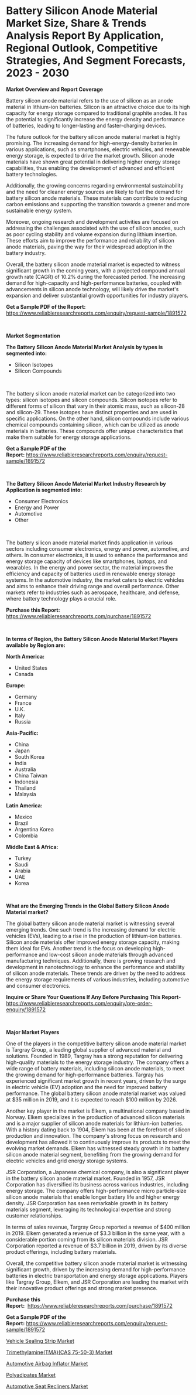 <p><h1>Battery Silicon Anode Material Market Size, Share & Trends Analysis Report By Application, Regional Outlook, Competitive Strategies, And Segment Forecasts, 2023 - 2030</h1></p><p><strong>Market Overview and Report Coverage</strong></p>
<p><p>Battery silicon anode material refers to the use of silicon as an anode material in lithium-ion batteries. Silicon is an attractive choice due to its high capacity for energy storage compared to traditional graphite anodes. It has the potential to significantly increase the energy density and performance of batteries, leading to longer-lasting and faster-charging devices.</p><p>The future outlook for the battery silicon anode material market is highly promising. The increasing demand for high-energy-density batteries in various applications, such as smartphones, electric vehicles, and renewable energy storage, is expected to drive the market growth. Silicon anode materials have shown great potential in delivering higher energy storage capabilities, thus enabling the development of advanced and efficient battery technologies.</p><p>Additionally, the growing concerns regarding environmental sustainability and the need for cleaner energy sources are likely to fuel the demand for battery silicon anode materials. These materials can contribute to reducing carbon emissions and supporting the transition towards a greener and more sustainable energy system.</p><p>Moreover, ongoing research and development activities are focused on addressing the challenges associated with the use of silicon anodes, such as poor cycling stability and volume expansion during lithium insertion. These efforts aim to improve the performance and reliability of silicon anode materials, paving the way for their widespread adoption in the battery industry.</p><p>Overall, the battery silicon anode material market is expected to witness significant growth in the coming years, with a projected compound annual growth rate (CAGR) of 10.2% during the forecasted period. The increasing demand for high-capacity and high-performance batteries, coupled with advancements in silicon anode technology, will likely drive the market's expansion and deliver substantial growth opportunities for industry players.</p></p>
<p><strong>Get a Sample PDF of the Report:</strong> <a href="https://www.reliableresearchreports.com/enquiry/request-sample/1891572">https://www.reliableresearchreports.com/enquiry/request-sample/1891572</a></p>
<p>&nbsp;</p>
<p><strong>Market Segmentation</strong></p>
<p><strong>The Battery Silicon Anode Material Market Analysis by types is segmented into:</strong></p>
<p><ul><li>Silicon Isotopes</li><li>Silicon Compounds</li></ul></p>
<p>&nbsp;</p>
<p><p>The battery silicon anode material market can be categorized into two types: silicon isotopes and silicon compounds. Silicon isotopes refer to different forms of silicon that vary in their atomic mass, such as silicon-28 and silicon-29. These isotopes have distinct properties and are used in specific applications. On the other hand, silicon compounds include various chemical compounds containing silicon, which can be utilized as anode materials in batteries. These compounds offer unique characteristics that make them suitable for energy storage applications.</p></p>
<p><strong>Get a Sample PDF of the Report:</strong>&nbsp;<a href="https://www.reliableresearchreports.com/enquiry/request-sample/1891572">https://www.reliableresearchreports.com/enquiry/request-sample/1891572</a></p>
<p>&nbsp;</p>
<p><strong>The Battery Silicon Anode Material Market Industry Research by Application is segmented into:</strong></p>
<p><ul><li>Consumer Electronics</li><li>Energy and Power</li><li>Automotive</li><li>Other</li></ul></p>
<p>&nbsp;</p>
<p><p>The battery silicon anode material market finds application in various sectors including consumer electronics, energy and power, automotive, and others. In consumer electronics, it is used to enhance the performance and energy storage capacity of devices like smartphones, laptops, and wearables. In the energy and power sector, the material improves the efficiency and capacity of batteries used in renewable energy storage systems. In the automotive industry, the market caters to electric vehicles and aims to enhance their driving range and overall performance. Other markets refer to industries such as aerospace, healthcare, and defense, where battery technology plays a crucial role.</p></p>
<p><strong>Purchase this Report:</strong>&nbsp; <a href="https://www.reliableresearchreports.com/purchase/1891572">https://www.reliableresearchreports.com/purchase/1891572</a></p>
<p>&nbsp;</p>
<p><strong>In terms of Region, the Battery Silicon Anode Material Market Players available by Region are:</strong></p>
<p>
    <p> <strong> North America: </strong>
        <ul>
            <li>United States</li>
            <li>Canada</li>
        </ul>
        </p> 
    <p> <strong> Europe: </strong>
        <ul>
            <li>Germany</li>
            <li>France</li>
            <li>U.K.</li>
            <li>Italy</li>
            <li>Russia</li>
        </ul>
        </p> 
    <p> <strong> Asia-Pacific: </strong>
        <ul>
            <li>China</li>
            <li>Japan</li>
            <li>South Korea</li>
            <li>India</li>
            <li>Australia</li>
            <li>China Taiwan</li>
            <li>Indonesia</li>
            <li>Thailand</li>
            <li>Malaysia</li>
        </ul>
        </p> 
    <p> <strong> Latin America: </strong>
        <ul>
            <li>Mexico</li>
            <li>Brazil</li>
            <li>Argentina Korea</li>
            <li>Colombia</li>
        </ul>
        </p> 
    <p> <strong> Middle East & Africa: </strong>
        <ul>
            <li>Turkey</li>
            <li>Saudi</li>
            <li>Arabia</li>
            <li>UAE</li>
            <li>Korea</li>
        </ul>
    </p>
    </p>
<p>&nbsp;</p>
<p><strong>What are the Emerging Trends in the Global Battery Silicon Anode Material market?</strong></p>
<p><p>The global battery silicon anode material market is witnessing several emerging trends. One such trend is the increasing demand for electric vehicles (EVs), leading to a rise in the production of lithium-ion batteries. Silicon anode materials offer improved energy storage capacity, making them ideal for EVs. Another trend is the focus on developing high-performance and low-cost silicon anode materials through advanced manufacturing techniques. Additionally, there is growing research and development in nanotechnology to enhance the performance and stability of silicon anode materials. These trends are driven by the need to address the energy storage requirements of various industries, including automotive and consumer electronics.</p></p>
<p><strong>Inquire or Share Your Questions If Any Before Purchasing This Report</strong>- <a href="https://www.reliableresearchreports.com/enquiry/pre-order-enquiry/1891572">https://www.reliableresearchreports.com/enquiry/pre-order-enquiry/1891572</a></p>
<p>&nbsp;</p>
<p><strong>Major Market Players</strong></p>
<p><p>One of the players in the competitive battery silicon anode material market is Targray Group, a leading global supplier of advanced material and solutions. Founded in 1989, Targray has a strong reputation for delivering high-quality materials to the energy storage industry. The company offers a wide range of battery materials, including silicon anode materials, to meet the growing demand for high-performance batteries. Targray has experienced significant market growth in recent years, driven by the surge in electric vehicle (EV) adoption and the need for improved battery performance. The global battery silicon anode material market was valued at $35 million in 2019, and it is expected to reach $100 million by 2026.</p><p>Another key player in the market is Elkem, a multinational company based in Norway. Elkem specializes in the production of advanced silicon materials and is a major supplier of silicon anode materials for lithium-ion batteries. With a history dating back to 1904, Elkem has been at the forefront of silicon production and innovation. The company's strong focus on research and development has allowed it to continuously improve its products to meet the evolving market demands. Elkem has witnessed steady growth in its battery silicon anode material segment, benefiting from the growing demand for electric vehicles and grid energy storage systems.</p><p>JSR Corporation, a Japanese chemical company, is also a significant player in the battery silicon anode material market. Founded in 1957, JSR Corporation has diversified its business across various industries, including energy storage. The company offers high-performance micro particle-size silicon anode materials that enable longer battery life and higher energy density. JSR Corporation has seen remarkable growth in its battery materials segment, leveraging its technological expertise and strong customer relationships.</p><p>In terms of sales revenue, Targray Group reported a revenue of $400 million in 2019. Elkem generated a revenue of $3.3 billion in the same year, with a considerable portion coming from its silicon materials division. JSR Corporation reported a revenue of $3.7 billion in 2019, driven by its diverse product offerings, including battery materials.</p><p>Overall, the competitive battery silicon anode material market is witnessing significant growth, driven by the increasing demand for high-performance batteries in electric transportation and energy storage applications. Players like Targray Group, Elkem, and JSR Corporation are leading the market with their innovative product offerings and strong market presence.</p></p>
<p><strong>Purchase this Report:</strong>&nbsp;&nbsp;<a href="https://www.reliableresearchreports.com/purchase/1891572">https://www.reliableresearchreports.com/purchase/1891572</a></p>
<p></p>
<p><strong>Get a Sample PDF of the Report:</strong>&nbsp;<a href="https://www.reliableresearchreports.com/enquiry/request-sample/1891572">https://www.reliableresearchreports.com/enquiry/request-sample/1891572</a></p>
<p><p><a href="https://github.com/BryceTownsendr/Market-Research-Report-List-1/blob/main/vehicle-sealing-strip-market.md">Vehicle Sealing Strip Market</a></p><p><a href="https://www.linkedin.com/pulse/trimethylaminetmacas-75-50-3-market-research-report-unlocks-4lgkc/">Trimethylamine(TMA)(CAS 75-50-3) Market</a></p><p><a href="https://medium.com/@kejsioni/automotive-airbag-inflator-market-size-and-market-trends-complete-industry-overview-2023-to-2030-24c22b9006ad">Automotive Airbag Inflator Market</a></p><p><a href="https://www.linkedin.com/pulse/polyadipates-market-size-share-global-analysis-report-hwahe/">Polyadipates Market</a></p><p><a href="https://medium.com/@kyliemorgan1913/automotive-seat-recliners-market-competitive-analysis-market-trends-and-forecast-to-2030-5d9d0cd070eb">Automotive Seat Recliners Market</a></p></p>